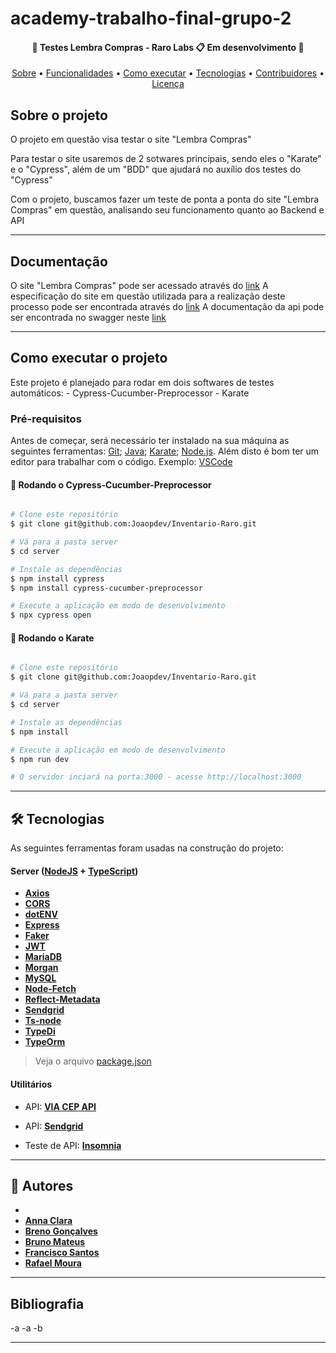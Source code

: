 # academy-trabalho-final-grupo-2


<h4 align="center"> 
	🚧  Testes Lembra Compras - Raro Labs  📋  Em desenvolvimento 🚧
</h4>

<p align="center">
 <a href="#-sobre-o-projeto">Sobre</a> •
 <a href="#-funcionalidades">Funcionalidades</a> •
 <a href="#-como-executar-o-projeto">Como executar</a> • 
 <a href="#-tecnologias">Tecnologias</a> • 
 <a href="#-contribuidores">Contribuidores</a> • 
 <a href="#user-content--licença">Licença</a>
</p>


##  Sobre o projeto

O projeto em questão visa testar o site "Lembra Compras"

Para testar o site usaremos de 2 sotwares principais, sendo eles o "Karate" e o "Cypress", além de um "BDD" que ajudará no auxílio dos testes do "Cypress"

Com o projeto, buscamos fazer um teste de ponta a ponta do site "Lembra Compras" em questão, analisando seu funcionamento quanto ao Backend e API

---

##  Documentação
O site "Lembra Compras" pode ser acessado através do [link](https://academy-lembra-compras.herokuapp.com/login)
A especificação do site em questão utilizada para a realização deste processo pode ser encontrada através do [link](https://docs.google.com/document/d/1JCq21JY4ILUt2Rnv86ckkWz5N8xh6n5c1aTG42OeyKg/edit?usp=sharing)
A documentação da api pode ser encontrada no swagger neste [link](https://crud-api-academy.herokuapp.com/api-docs/#/)

---

## Como executar o projeto

Este projeto é planejado para rodar em dois softwares de testes automáticos:
	- Cypress-Cucumber-Preprocessor
	- Karate

### Pré-requisitos

Antes de começar, será necessário ter instalado na sua máquina as seguintes ferramentas:
	[Git](https://git-scm.com);
	[Java](https://www.oracle.com/br/java/technologies/javase/javase8-archive-downloads.html);
	[Karate](https://github.com/karatelabs/karate/releases);
	[Node.js](https://nodejs.org/en/). 
Além disto é bom ter um editor para trabalhar com o código. Exemplo: [VSCode](https://code.visualstudio.com/)

#### 🎲 Rodando o Cypress-Cucumber-Preprocessor

```bash

# Clone este repositório
$ git clone git@github.com:Joaopdev/Inventario-Raro.git

# Vá para a pasta server
$ cd server

# Instale as dependências
$ npm install cypress
$ npm install cypress-cucumber-preprocessor

# Execute a aplicação em modo de desenvolvimento
$ npx cypress open

```

#### 🎲 Rodando o Karate

```bash

# Clone este repositório
$ git clone git@github.com:Joaopdev/Inventario-Raro.git

# Vá para a pasta server
$ cd server

# Instale as dependências
$ npm install

# Execute a aplicação em modo de desenvolvimento
$ npm run dev

# O servidor inciará na porta:3000 - acesse http://localhost:3000 

```

---

## 🛠 Tecnologias

As seguintes ferramentas foram usadas na construção do projeto:



#### [](https://github.com/Joaopdev/Inventario-Raro)**Server**  ([NodeJS](https://nodejs.org/en/)  +  [TypeScript](https://www.typescriptlang.org/))

-   **[Axios](https://axios-http.com/docs/intro)**
-   **[CORS](https://expressjs.com/en/resources/middleware/cors.html)**
-   **[dotENV](https://github.com/motdotla/dotenv)**
-   **[Express](https://expressjs.com/)**
-   **[Faker](https://github.com/marak/Faker.js/)**
-   **[JWT](https://github.com/auth0/node-jsonwebtoken)**
-   **[MariaDB](https://mariadb.org/)**
-   **[Morgan](https://www.npmjs.com/package/morgan)**
-   **[MySQL](https://www.mysql.com/)**
-   **[Node-Fetch](https://github.com/node-fetch/node-fetch)**
-   **[Reflect-Metadata](https://github.com/rbuckton/reflect-metadata)**
-   **[Sendgrid](https://github.com/sendgrid/sendgrid-nodejs/)**
-   **[Ts-node](https://github.com/TypeStrong/ts-node)**
-   **[TypeDi](https://docs.typestack.community/typedi/v/develop/01-getting-started)**
-   **[TypeOrm](https://typeorm.io/)**

> Veja o arquivo  [package.json](hhttps://github.com/Joaopdev/Inventario-Raro/blob/refinamento_README/package.json)


#### [](https://github.com/Joaopdev/Inventario-Raro)**Utilitários**
-   API:  **[VIA CEP API](viacep.com.br/ws/01001000/json/)**
-   API: **[Sendgrid](https://sendgrid.api-docs.io/v3.0/mail-send/v3-mail-send)**

-   Teste de API:  **[Insomnia](https://insomnia.rest/)**

---

## 🦸 Autores

-   
-   **[Anna Clara](https://github.com/Noimesa)**
-   **[Breno Gonçalves](https://github.com/brenodgoncalves)**
-   **[Bruno Mateus](https://github.com/MateusLandim96)**
-   **[Francisco Santos](https://github.com/Joaopdev)**
-   **[Rafael Moura](https://github.com/rafamouram)**

 

---

## Bibliografia


-a
-a
-b

---
